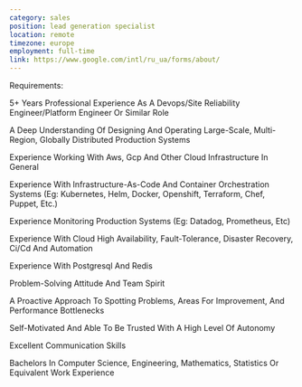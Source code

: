 ```yaml
---
category: sales
position: lead generation specialist
location: remote
timezone: europe
employment: full-time
link: https://www.google.com/intl/ru_ua/forms/about/
---
```


Requirements:

5+ Years Professional Experience As A Devops/Site Reliability Engineer/Platform Engineer Or Similar Role

A Deep Understanding Of Designing And Operating Large-Scale, Multi-Region, Globally Distributed Production Systems

Experience Working With Aws, Gcp And Other Cloud Infrastructure In General

Experience With Infrastructure-As-Code And Container Orchestration Systems (Eg: Kubernetes, Helm, Docker, Openshift, Terraform, Chef, Puppet, Etc.)

Experience Monitoring Production Systems (Eg: Datadog, Prometheus, Etc)

Experience With Cloud High Availability, Fault-Tolerance, Disaster Recovery, Ci/Cd And Automation

Experience With Postgresql And Redis

Problem-Solving Attitude And Team Spirit

A Proactive Approach To Spotting Problems, Areas For Improvement, And Performance Bottlenecks

Self-Motivated And Able To Be Trusted With A High Level Of Autonomy

Excellent Communication Skills

Bachelors In Computer Science, Engineering, Mathematics, Statistics Or Equivalent Work Experience
